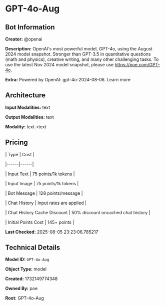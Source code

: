 # GPT-4o-Aug

## Bot Information

**Creator:** @openai

**Description:** OpenAI's most powerful model, GPT-4o, using the August 2024 model snapshot. Stronger than GPT-3.5 in quantitative questions (math and physics), creative writing, and many other challenging tasks. To use the latest Nov 2024 model snapshot, please use https://poe.com/GPT-4o.

**Extra:** Powered by OpenAI: gpt-4o-2024-08-06. Learn more


## Architecture

**Input Modalities:** text

**Output Modalities:** text

**Modality:** text->text


## Pricing

| Type | Cost |

|------|------|

| Input Text | 75 points/1k tokens |

| Input Image | 75 points/1k tokens |

| Bot Message | 128 points/message |

| Chat History | Input rates are applied |

| Chat History Cache Discount | 50% discount oncached chat history |

| Initial Points Cost | 145+ points |


**Last Checked:** 2025-08-05 23:23:06.785217


## Technical Details

**Model ID:** `GPT-4o-Aug`

**Object Type:** model

**Created:** 1732149774348

**Owned By:** poe

**Root:** GPT-4o-Aug
